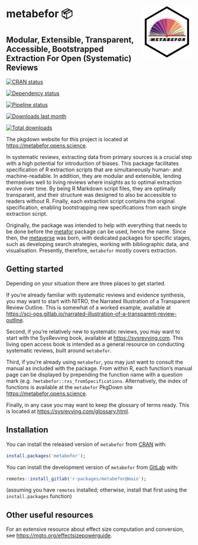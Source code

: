 
<!-- README.md is generated from README.Rmd. Please edit that file -->

# <img src='man/figures/logo.png' align="right" height="138" /> metabefor 📦

## Modular, Extensible, Transparent, Accessible, Bootstrapped Extraction For Open (Systematic) Reviews

<!-- badges: start -->

[![CRAN
status](https://www.r-pkg.org/badges/version/metabefor)](https://cran.r-project.org/package=metabefor)

[![Dependency
status](https://tinyverse.netlify.com/badge/metabefor)](https://CRAN.R-project.org/package=metabefor)

[![Pipeline
status](https://gitlab.com/r-packages/metabefor/badges/main/pipeline.svg)](https://gitlab.com/r-packages/metabefor/-/commits/main)

[![Downloads last
month](https://cranlogs.r-pkg.org/badges/last-month/metabefor?color=brightgreen)](https://cran.r-project.org/package=metabefor)

[![Total
downloads](https://cranlogs.r-pkg.org/badges/grand-total/metabefor?color=brightgreen)](https://cran.r-project.org/package=metabefor)

<!-- [![Coverage status](https://codecov.io/gl/r-packages/metabefor/branch/main/graph/badge.svg)](https://app.codecov.io/gl/r-packages/metabefor?branch=main) -->
<!-- badges: end -->

The pkgdown website for this project is located at
<https://metabefor.opens.science>.

<!--------------------------------------------->
<!-- Start of a custom bit for every package -->
<!--------------------------------------------->

In systematic reviews, extracting data from primary sources is a crucial
step with a high potential for introduction of biases. This package
facilitates specification of R extraction scripts that are
simultaneously human- and machine-readable. In addition, they are
modular and extensible, lending themselves well to living reviews where
insights as to optimal extraction evolve over time. By being R Markdown
script files, they are optimally transparant, and their structure was
designed to also be accessible to readers without R. Finally, each
extraction script contains the original specification, enabling
bootstrapping new specifications from each single extraction script.

Originally, the package was intended to help with everything that needs
to be done before the [metafor](https://metafor-project.org) package can
be used, hence the name. Since then, the
[metaverse](https://rmetaverse.github.io/) was born, with dedicated
packages for specific stages, such as developing search strategies,
working with bibliographic data, and visualisation. Presently,
therefore, `metabefor` mostly covers extraction.

## Getting started

Depending on your situation there are three places to get started.

If you’re already familiar with systematic reviews and evidence
synthesis, you may want to start with NITRO, the Narrated Illustration
of a Transparent Review Outline. This is somewhat of a worked example,
available at
<https://sci-ops.gitlab.io/narrated-illustration-of-a-transparent-review-outline>.

Second, if you’re relatively new to systematic reviews, you may want to
start with the SysRevving book, available at <https://sysrevving.com>.
This living open access book is intended as a general resource on
conducting systematic reviews, built around `metabefor`.

Third, if you’re already using `metabefor`, you may just want to consult
the manual as included with the package. From within R, each function’s
manual page can be displayed by prepending the function name with a
question mark (e.g. `?metabefor::rxs_fromSpecifications`. Alternatively,
the index of functions is available at the `metabefor` PkgDown site
<https://metabefor.opens.science>.

Finally, in any case you may want to keep the glossary of terms ready.
This is located at <https://sysrevving.com/glossary.html>.

<!--------------------------------------------->
<!--  End of a custom bit for every package  -->
<!--------------------------------------------->

## Installation

You can install the released version of `metabefor` from
[CRAN](https://CRAN.R-project.org) with:

``` r
install.packages('metabefor');
```

You can install the development version of `metabefor` from
[GitLab](https://about.gitlab.com) with:

``` r
remotes::install_gitlab('r-packages/metabefor@main');
```

(assuming you have `remotes` installed; otherwise, install that first
using the `install.packages` function)

<!-- You can install the cutting edge development version (own risk, don't try this at home, etc)  of `metabefor` from [GitLab](https://about.gitlab.com) with: -->
<!--------------------------------------------->
<!-- Start of a custom bit for every package -->
<!--------------------------------------------->

## Other useful resources

For an extensive resource about effect size computation and conversion,
see <https://mgto.org/effectsizepowerguide>.

<!--------------------------------------------->
<!--  End of a custom bit for every package  -->
<!--------------------------------------------->
